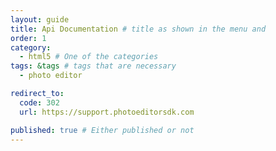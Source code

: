 ```yaml
---
layout: guide
title: Api Documentation # title as shown in the menu and 
order: 1
category: 
  - html5 # One of the categories
tags: &tags # tags that are necessary
  - photo editor 

redirect_to: 
  code: 302 
  url: https://support.photoeditorsdk.com

published: true # Either published or not 
---
```



